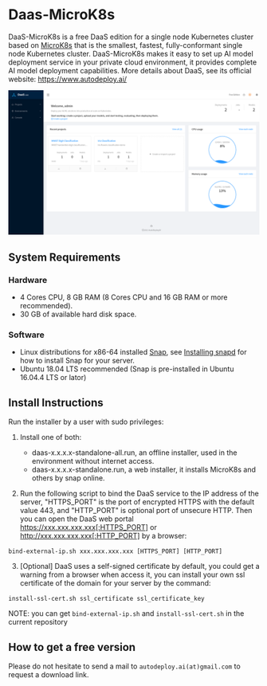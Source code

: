 # Daas-MicroK8s

DaaS-MicroK8s is a free DaaS edition for a single node Kubernetes cluster based on [MicroK8s](https://microk8s.io/) that is the smallest, fastest, fully-conformant single node Kubernetes cluster. DaaS-MicroK8s makes it easy to set up AI model deployment service in your private cloud environment, it provides complete AI model deployment capabilities. More details about DaaS, see its official website: https://www.autodeploy.ai/

![DaaS-home](snapshots/daas-home.png)

## System Requirements

### Hardware
* 4 Cores CPU, 8 GB RAM (8 Cores CPU and 16 GB RAM or more recommended).
* 30 GB of available hard disk space.

### Software
* Linux distributions for x86-64 installed [Snap](https://snapcraft.io/), see [Installing snapd](https://snapcraft.io/docs/installing-snapd) for how to install Snap for your server.
* Ubuntu 18.04 LTS recommended (Snap is pre-installed in Ubuntu 16.04.4 LTS or lator)

## Install Instructions
Run the installer by a user with sudo privileges:

1. Install one of both:
    * daas-x.x.x.x-standalone-all.run, an offline installer, used in the environment without internet access.
    * daas-x.x.x.x-standalone.run, a web installer, it installs MicroK8s and others by snap online.

2. Run the following script to bind the DaaS service to the IP address of the server, "HTTPS_PORT" is the port of encrypted HTTPS with the default value 443, and "HTTP_PORT" is optional port of unsecure HTTP. Then you can open the DaaS web portal https://xxx.xxx.xxx.xxx[:HTTPS_PORT] or http://xxx.xxx.xxx.xxx[:HTTP_PORT] by a browser:
```
bind-external-ip.sh xxx.xxx.xxx.xxx [HTTPS_PORT] [HTTP_PORT]
```

3. [Optional] DaaS uses a self-signed certificate by default, you could get a warning from a browser when access it, you can install your own ssl certificate of the domain for your server by the command:
```
install-ssl-cert.sh ssl_certificate ssl_certificate_key
```
NOTE: you can get `bind-external-ip.sh` and `install-ssl-cert.sh` in the current repository


## How to get a free version
Please do not hesitate to send a mail to `autodeploy.ai(at)gmail.com` to request a download link.
